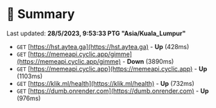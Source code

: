 # 📖 Summary
Last updated: **28/5/2023, 9:53:33 PTG "Asia/Kuala_Lumpur"**

- `GET` [https://hst.aytea.ga](https://hst.aytea.ga) - **Up** (428ms)
- `GET` [https://memeapi.cyclic.app/gimme](https://memeapi.cyclic.app/gimme) - **Down** (3890ms)
- `GET` [https://memeapi.cyclic.app](https://memeapi.cyclic.app) - **Up** (1103ms)
- `GET` [https://klik.ml/health](https://klik.ml/health) - **Up** (732ms)
- `GET` [https://dumb.onrender.com](https://dumb.onrender.com) - **Up** (976ms)
